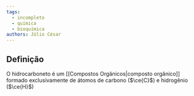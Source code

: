 ```yaml
---
tags:
  - incompleto
  - química
  - bioquímica
authors: Júlio César
---
```

## Definição

O hidrocarboneto é um [[Compostos Orgânicos|composto orgânico]] formado exclusivamente de átomos de carbono ($\ce{C}$) e hidrogênio ($\ce{H}$)
